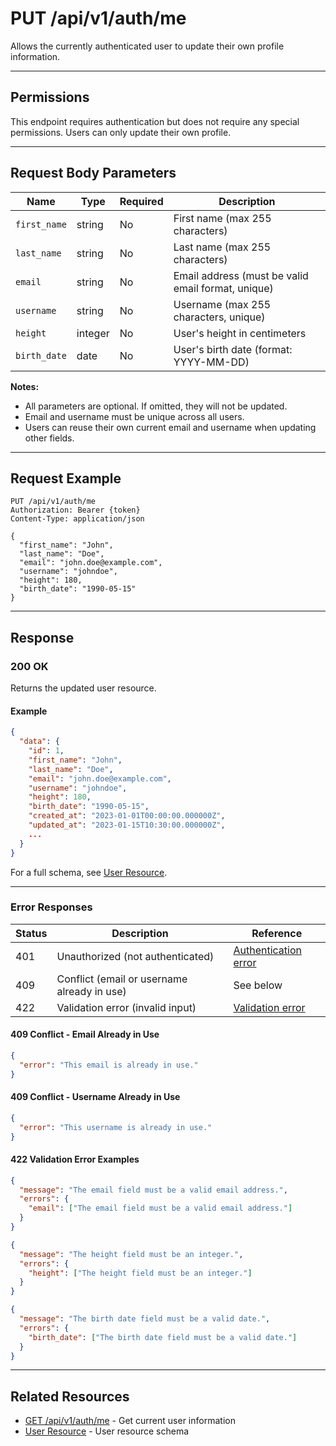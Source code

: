 # PUT /api/v1/auth/me

Allows the currently authenticated user to update their own profile information.


---

## Permissions
This endpoint requires authentication but does not require any special permissions. Users can only update their own profile.

---

## Request Body Parameters
| Name         | Type    | Required | Description                                             |
|--------------|---------|----------|---------------------------------------------------------|
| `first_name` | string  | No       | First name (max 255 characters)                         |
| `last_name`  | string  | No       | Last name (max 255 characters)                          |
| `email`      | string  | No       | Email address (must be valid email format, unique)      |
| `username`   | string  | No       | Username (max 255 characters, unique)                   |
| `height`     | integer | No       | User's height in centimeters                            |
| `birth_date` | date    | No       | User's birth date (format: YYYY-MM-DD)                  |

**Notes:**
- All parameters are optional. If omitted, they will not be updated.
- Email and username must be unique across all users.
- Users can reuse their own current email and username when updating other fields.

---

## Request Example
```http
PUT /api/v1/auth/me
Authorization: Bearer {token}
Content-Type: application/json

{
  "first_name": "John",
  "last_name": "Doe",
  "email": "john.doe@example.com",
  "username": "johndoe",
  "height": 180,
  "birth_date": "1990-05-15"
}
```

---

## Response

### 200 OK
Returns the updated user resource.

#### Example
```json
{
  "data": {
    "id": 1,
    "first_name": "John",
    "last_name": "Doe",
    "email": "john.doe@example.com",
    "username": "johndoe",
    "height": 180,
    "birth_date": "1990-05-15",
    "created_at": "2023-01-01T00:00:00.000000Z",
    "updated_at": "2023-01-15T10:30:00.000000Z",
    ...
  }
}
```

For a full schema, see [User Resource](../users/user_resource.md).

---

### Error Responses
| Status | Description                                  | Reference                                      |
|--------|----------------------------------------------|------------------------------------------------|
| 401    | Unauthorized (not authenticated)             | [Authentication error](../_globals/authentication-errors.md) |
| 409    | Conflict (email or username already in use)  | See below                                      |
| 422    | Validation error (invalid input)             | [Validation error](../_globals/validation-errors.md) |

#### 409 Conflict - Email Already in Use
```json
{
  "error": "This email is already in use."
}
```

#### 409 Conflict - Username Already in Use
```json
{
  "error": "This username is already in use."
}
```

#### 422 Validation Error Examples
```json
{
  "message": "The email field must be a valid email address.",
  "errors": {
    "email": ["The email field must be a valid email address."]
  }
}
```

```json
{
  "message": "The height field must be an integer.",
  "errors": {
    "height": ["The height field must be an integer."]
  }
}
```

```json
{
  "message": "The birth date field must be a valid date.",
  "errors": {
    "birth_date": ["The birth date field must be a valid date."]
  }
}
```

---

## Related Resources
- [GET /api/v1/auth/me](me.md) - Get current user information
- [User Resource](../users/user_resource.md) - User resource schema

